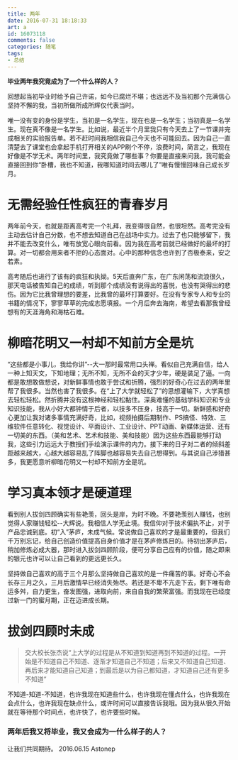 ```yaml
---
title: 两年
date: 2016-07-31 18:18:33
art: a
id: 16073118
comments: false
categories: 随笔
tags: 
- 总结
---
```



**毕业两年我究竟成为了一个什么样的人？**

回想起当初毕业时给予自己许诺，如今已腐烂不堪；也远远不及当初那个充满信心坚持不懈的我，当初所做所成所辉仅代表当时。

<!-- more -->

唯一没有变的身份是学生，当初是一名学生，现在也是一名学生；当初真是一名学生。现在真不像是一名学生。比如说，最近半个月里我只有今天去上了一节课并完成相关的实验报告单。若不赶时间我相信我自己今天也不可能回去。因为自己一直清楚去了课堂也会拿起手机打开相关的APP刷个不停，浪费时间，简言之，我现在好像是不学无术。两年时间里，我究竟做了哪些事？你要是直接来问我，我可能会直接回到你“卧槽，我也不知道，我哪知道时间去哪儿了”唯有慢慢回味自己成长岁月。

# 无需经验任性疯狂的青春岁月
两年前今天，也就是距离高考完一个礼拜，我变得很自然，也很坦然。高考完没有主动去估计自己分数，也不想去知道自己在战场中实力。过去了也只能够留下，我并不能去改变什么，唯有放宽心眼向前看。因为我在高考前就已经做好的最坏的打算。对一切都会用来者不拒的心态面对。心中的那种信念也许到了否极泰来，安之若素。

高考随后也进行了该有的疯狂和执拗。5天后直奔广东，在广东闲荡和流浪很久，那天电话被告知自己的成绩，听到那个成绩没有说得出的喜悦，也没有哭得出的悲伤。因为它比我曾理想的要差，比我曾的最坏打算要好。在没有专家专人和专业的书籍的情况下，寥寥草草的完成志愿填报。一个月后奔去海南，希望去看那我曾经想有的天涯海角和海枯石难。

# 柳暗花明又一村却不知前方全是坑
“这些都是小事儿，我给你讲”--大一那时最常用口头禅。看似自己充满自信，给人一种上知天文，下知地理；无所不知，无所不会的天才少年，硬是装足了逼。一向都是敢想敢做想说，对新鲜事情也敢于尝试和折腾，强烈的好奇心在过去的两年里帮了我很多。当然也害了我很多。在“上了大学就轻松了”的思想灌输下，大学真想去轻松轻松。然折腾并没有这根神经和轻松黏住。深奥难懂的基础学科知识和专业知识技能，我从小好大都钟情于后者，以技多不压身，技高于一切。新鲜感和好奇心更加让我对诸多事情充满好奇，比如，视频拍摄后期制作、PS搞怪、特效、三维软件任意转化、视觉设计、平面设计、工业设计、PPT动画、新媒体运营、还有一切美的东西。（美和艺术、艺术和技能、美和技能）因为这些东西最能够打动我，这些引力远远大于教授们手绘演示课件的内力。接下来的日子对二者的倾斜差距越来越大，心越大越容易乱了阵脚也越容易失去自己想得到。与其说自己涉猎甚多，我更愿意听柳暗花明又一村却不知前方全是坑。

# 学习真本领才是硬道理
看到别人拔剑四顾确实有些艳羡，回头是岸，为时不晚。不要艳羡别人赚钱，也别觉得人家赚钱轻松--大辉说。我相信人学无止境。我信仰对于技术偏执不止，对于产品忠诚到底。初“入”茅庐，未成气候。常说做自己喜欢的才是最重要的，但我们千万别忘记，给自己创造价值提高自身价值才是在茅庐修炼目的。待初出茅庐后，稍加修炼必成大器，那时进入拔剑四顾阶段，便可分享自己应有的价值，随之即来的银元也许可以让自己看到的更远更长久。

坚持做自己喜欢的高于三个月那么坚持做自己喜欢的是一件痛苦的事。好奇心不会长存三月之久，三月后激情早已经消失殆尽。若还是不卑不亢走下去，剩下唯有命运多舛，自力更生，奋发图强，进取向前，来自自我的繁荣富强。而我现在已经度过新一门的蜜月期，正在迈进成长期。

# 拔剑四顾时未成
> 交大校长张杰说“上大学的过程是从不知道到知道再到不知道的过程。一开始是不知道自己不知道、逐渐才知道自己不知道；后来又不知道自己知道、再后来才能知道自己知道；到最后是以为自己都知道，才知道自己还有更多不知道”

不知道-知道-不知道，也许我现在知道些什么，也许我现在懂点什么，也许我现在会点什么，也许我现在缺点什么，或许时间可以直接告诉我哦。因为我从很久开始就在等待那个时间点，也许快了，也许要些时候。

###  **两年后我又将毕业，我又会成为一什么样子的人？**
让我们共同期待。
                                                2016.06.15
                                                    Astonep